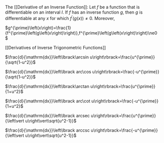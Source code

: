 The [[Derivative of an Inverse Function]]:
Let *f* be a function that is differentiable on an interval *I*. If *f* has an inverse function *g*, then *g* is differentiable at any *x* for which $f^{\prime}\left(g\left(x\right)\right)\ne0$. Moreover,

$g^{\prime}\left(x\right)=\frac{1}{f^{\prime}\left(g\left(x\right)\right)},f^{\prime}\left(g\left(x\right)\right)\ne0$


[[Derivatives of Inverse Trigonometric Functions]]

$\frac{d}{\mathrm{dx}}\left\lbrack\arcsin u\right\rbrack=\frac{u^{\prime}}{\sqrt{1-u^2}}$

$\frac{d}{\mathrm{dx}}\left\lbrack arc\cos u\right\rbrack=\frac{-u^{\prime}}{\sqrt{1-u^2}}$

$\frac{d}{\mathrm{dx}}\left\lbrack\arctan u\right\rbrack=\frac{u^{\prime}}{1+u^2}$

$\frac{d}{\mathrm{dx}}\left\lbrack arc\cot u\right\rbrack=\frac{-u^{\prime}}{1+u^2}$

$\frac{d}{\mathrm{dx}}\left\lbrack arcsec u\right\rbrack=\frac{u^{\prime}}{\left\vert u\right\vert\sqrt{u^2-1}}$

$\frac{d}{\mathrm{dx}}\left\lbrack arccsc u\right\rbrack=\frac{-u^{\prime}}{\left\vert u\right\vert\sqrt{u^2-1}}$


